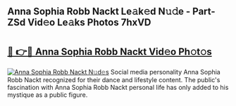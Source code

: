 ## Anna Sophia Robb Nackt Le𝚊k𝚎d N𝚞𝚍e - Part-ZSd Vid𝚎o Le𝚊ks Photos 7hxVD

# <h2><a href="http://fb3a81f.evod.top/?m=Anna+Sophia+Robb+Nackt">🔗 👉🔴 Anna Sophia Robb Nackt Vid𝚎o Ph𝚘t𝚘s</a></h2>

[![Anna Sophia Robb Nackt N𝚞d𝚎s](https://i.imgur.com/8V9OHl7.gif)](http://fb3a81f.evod.top/?m=Anna+Sophia+Robb+Nackt)
Social media personality Anna Sophia Robb Nackt recognized for their dance and lifestyle content. The public's fascination with Anna Sophia Robb Nackt personal life has only added to his mystique as a public figure. 
